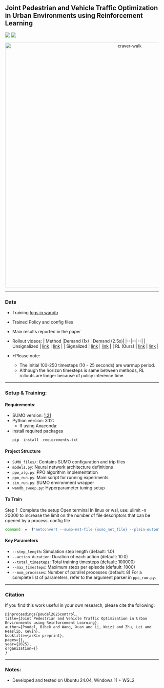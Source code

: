 
  

## Joint Pedestrian and Vehicle Traffic Optimization in Urban Environments using Reinforcement Learning

<a  href='https://arxiv.org/'><img  src='https://img.shields.io/badge/arXiv--red'></a> <a  href='https://youtu.be/'><img  src='https://img.shields.io/badge/YouTube--red'></a>

<p align="center">
  <a href="https://youtu.be/H5kRwGb_xz4"><img src="https://github.com/poudel-bibek/Urban-Control/blob/main/Images/Craver.gif" alt="craver-walk" style="width:800px"/></a>
</p>

  



---

### Data
- Training [logs in wandb](https://api.wandb.ai/links/Fluidic-city/kt1tlg8f) 
- Trained Policy and config files
- Main results reported in the paper
- Rollout videos:
	| Method |Demand (1x)  | Demand (2.5x)| 
	|--|--|--|
	| Unsignalized | [link](https://youtu.be/XWkNqePOXPo) | [link](https://youtu.be/VC9E25Ys5RY) |
	| Signalized | [link](https://youtu.be/j9cxdP3pj_c) | [link](https://youtu.be/JaxmSJG-B5E) |
	| RL (Ours) | [link](https://youtu.be/80-0g7RuBIg)  | [link](https://youtu.be/HHrltmck6l8) |

- *Please note:
	- The initial 100-250 timesteps (10 - 25 seconds) are warmup period.
	- Although the horizon timesteps is same between methods, RL rollouts are longer  because of policy inference time.

---
### Setup & Training:

 ####  Requirements:
- SUMO version: [1.21](https://github.com/eclipse-sumo/sumo/releases/tag/v1_21_0)
- Python version: 3.12:
	- If using Anaconda:
- Install required packages
	```bash
	pip  install  requirements.txt
	```

#### Project Structure

-  `SUMO_files/`: Contains SUMO configuration and trip files
-  `models.py`: Neural network architecture definitions
-  `ppo_alg.py`: PPO algorithm implementation
-  `ppo_run.py`: Main script for running experiments
-  `sim_run.py`: SUMO environment wrapper
-  `wandb_sweep.py`: Hyperparameter tuning setup
  
 #### To Train

Step 1: Complete the setup
Open terminal In linux or wsl, use: ulimit -n 20000
to increase the limit on the number of file descriptors that can be opened by a process.
config file
```bash
command  =  f"netconvert --sumo-net-file {sumo_net_file} --plain-output-prefix {output_dir}/base_xml --plain-output.lanes true"
```

#### Key Parameters
-  `--step_length`: Simulation step length (default: 1.0)
-  `--action_duration`: Duration of each action (default: 10.0)
-  `--total_timesteps`: Total training timesteps (default: 100000)
-  `--max_timesteps`: Maximum steps per episode (default: 1000)
-  `--num_processes`: Number of parallel processes (default: 8)
For a complete list of parameters, refer to the argument parser in `ppo_run.py`.

---
### Citation
If you find this work useful in your own research, please cite the following:
```
@inproceedings{poudel2025control,
title={Joint Pedestrian and Vehicle Traffic Optimization in Urban Environments using Reinforcement Learning},
author={Poudel, Bibek and Wang, Xuan and Li, Weizi and Zhu, Lei and Heaslip, Kevin},
booktitle={arXiv preprint},
pages={},
year={2025},
organization={}
}
```
---
### Notes: 
- Developed and tested on Ubuntu 24.04, Windows 11 + WSL2

